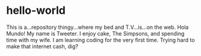 # hello-world
This is a...repository thingy...where my bed and T.V...is...on the web.
Hola Mundo! My name is Tweeter. I enjoy cake, The Simpsons, and spending time with my wife. I am learning coding for the very first time. Trying hard to make that internet cash, dig?
